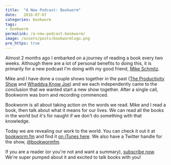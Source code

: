 ```yaml
---
title:  "A New Podcast: Bookworm"
date:   2016-07-07
categories: bookworm
tags:
- bookworm
permalink: /a-new-podcast-bookworm/
image: /assets/posts/bookwormlogo.png
pre_https: true
---
```

Almost 2 months ago I embarked on a journey of reading a book every two weeks. Although there are a lot of personal benefits to doing this, it is primarily for a new podcast I'm doing with my good friend, [Mike Schmitz](http://mikeschmitz.me/).
<!--more-->

Mike and I have done a couple shows together in the past ([The Productivity Show](http://www.asianefficiency.com/podcast/057-joe-buhlig/) and [Whaddya Know Joe](http://joebuhlig.com/33/)) and we each independently came to the conclusion that we wanted start a new show together. After a single call, Bookworm was born and recording commenced.

Bookworm is all about taking action on the words we read. Mike and I read a book, then talk about what it means for our lives. We can read all the books in the world but it's for naught if we don't do something with that knowledge.

Today we are revealing our work to the world. You can check it out it at [bookworm.fm](http://bookworm.fm/) and find it [on iTunes here](https://itunes.apple.com/us/podcast/bookworm/id1132102092). We also have a Twitter handle for the show, [@bookwormfm](https://twitter.com/bookwormfm).

If you are a reader (or you're not and want a summary), [subscribe now](https://itunes.apple.com/us/podcast/bookworm/id1132102092). We're super pumped about it and excited to talk books with you!
